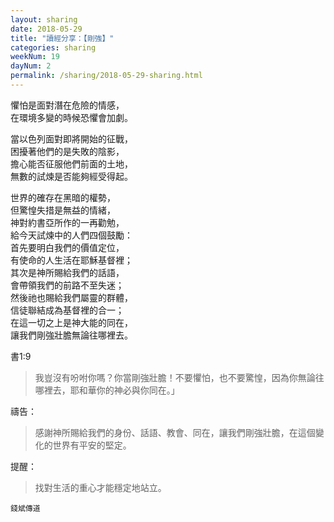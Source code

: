 ```yaml
---
layout: sharing
date: 2018-05-29
title: "讀經分享：【剛強】"
categories: sharing
weekNum: 19
dayNum: 2
permalink: /sharing/2018-05-29-sharing.html
---
```


懼怕是面對潛在危險的情感，  
在環境多變的時候恐懼會加劇。  

當以色列面對即將開始的征戰，  
困擾著他們的是失敗的陰影，  
擔心能否征服他們前面的土地，  
無數的試煉是否能夠經受得起。  

世界的確存在黑暗的權勢，  
但驚惶失措是無益的情緒，  
神對約書亞所作的一再勸勉，  
給今天試煉中的人們四個鼓勵：  
首先要明白我們的價值定位，  
有使命的人生活在耶穌基督裡；  
其次是神所賜給我們的話語，  
會帶領我們的前路不至失迷；   
然後祂也賜給我們屬靈的群體，  
信徒聯結成為基督裡的合一；  
在這一切之上是神大能的同在，  
讓我們剛強壯膽無論往哪裡去。  

書1:9
>我豈沒有吩咐你嗎？你當剛強壯膽！不要懼怕，也不要驚惶，因為你無論往哪裡去，耶和華你的神必與你同在。」

禱告：
>感謝神所賜給我們的身份、話語、教會、同在，讓我們剛強壯膽，在這個變化的世界有平安的堅定。

提醒：
>找對生活的重心才能穩定地站立。

`錢斌傳道`
